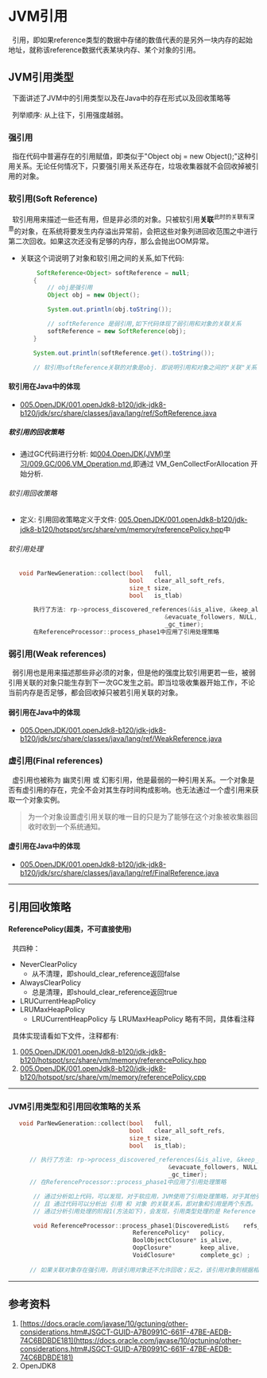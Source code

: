 # JVM引用
&nbsp;&nbsp;引用，即如果reference类型的数据中存储的数值代表的是另外一块内存的起始地址，就称该reference数据代表某块内存、某个对象的引用。

## JVM引用类型
&nbsp;&nbsp;下面讲述了JVM中的引用类型以及在Java中的存在形式以及回收策略等

&nbsp;&nbsp;列举顺序: 从上往下，引用强度越弱。
### 强引用
&nbsp;&nbsp;指在代码中普遍存在的引用赋值，即类似于"Object obj = new Object();"这种引用关系。无论任何情况下，只要强引用关系还存在，垃圾收集器就不会回收掉被引用的对象。

### 软引用(Soft Reference)
&nbsp;&nbsp;软引用用来描述一些还有用，但是非必须的对象。只被软引用**关联**<sup>此时的关联有深意</sup>的对象，在系统将要发生内存溢出异常前，会把这些对象列进回收范围之中进行第二次回收。如果这次还没有足够的内存，那么会抛出OOM异常。
- 关联这个词说明了对象和软引用之间的关系,如下代码:
 ```java
         SoftReference<Object> softReference = null;
        {
            // obj是强引用
            Object obj = new Object();

            System.out.println(obj.toString());

            // softReference 是弱引用,如下代码体现了弱引用和对象的关联关系
            softReference = new SoftReference(obj);
        }

        System.out.println(softReference.get().toString());

        // 软引用softReference关联的对象是obj. 即说明引用和对象之间的"关联"关系
 ```

#### 软引用在Java中的体现
- [005.OpenJDK/001.openJdk8-b120/jdk-jdk8-b120/jdk/src/share/classes/java/lang/ref/SoftReference.java](../../005.OpenJDK/001.openJdk8-b120/jdk-jdk8-b120/jdk/src/share/classes/java/lang/ref/SoftReference.java)
##### 软引用的回收策略
- 通过GC代码进行分析: 如[004.OpenJDK(JVM)学习/009.GC/006.VM_Operation.md](../../004.OpenJDK(JVM)学习/009.GC/006.VM_Operation.md),即通过 VM_GenCollectForAllocation 开始分析.
###### 软引用回收策略
+ 定义: 引用回收策略定义于文件: [005.OpenJDK/001.openJdk8-b120/jdk-jdk8-b120/hotspot/src/share/vm/memory/referencePolicy.hpp](../../005.OpenJDK/001.openJdk8-b120/jdk-jdk8-b120/hotspot/src/share/vm/memory/referencePolicy.hpp)中
###### 软引用处理
```c
   void ParNewGeneration::collect(bool   full,
                                  bool   clear_all_soft_refs,
                                  size_t size,
                                  bool   is_tlab)

       执行了方法: rp->process_discovered_references(&is_alive, &keep_alive,
                                            &evacuate_followers, NULL,
                                            _gc_timer);
       在ReferenceProcessor::process_phase1中应用了引用处理策略
```

### 弱引用(Weak references)
&nbsp;&nbsp;弱引用也是用来描述那些非必须的对象，但是他的强度比软引用更若一些，被弱引用关联的对象只能生存到下一次GC发生之前。即当垃圾收集器开始工作，不论当前内存是否足够，都会回收掉只被若引用关联的对象。

#### 弱引用在Java中的体现
- [005.OpenJDK/001.openJdk8-b120/jdk-jdk8-b120/jdk/src/share/classes/java/lang/ref/WeakReference.java](../../005.OpenJDK/001.openJdk8-b120/jdk-jdk8-b120/jdk/src/share/classes/java/lang/ref/WeakReference.java)

### 虚引用(Final references)
&nbsp;&nbsp;虚引用也被称为 幽灵引用 或 幻影引用，他是最弱的一种引用关系。一个对象是否有虚引用的存在，完全不会对其生存时间构成影响。也无法通过一个虚引用来获取一个对象实例。
> 为一个对象设置虚引用关联的唯一目的只是为了能够在这个对象被收集器回收时收到一个系统通知。


#### 虚引用在Java中的体现
- [005.OpenJDK/001.openJdk8-b120/jdk-jdk8-b120/jdk/src/share/classes/java/lang/ref/FinalReference.java](../../005.OpenJDK/001.openJdk8-b120/jdk-jdk8-b120/jdk/src/share/classes/java/lang/ref/FinalReference.java)

---
## 引用回收策略
#### ReferencePolicy(超类，不可直接使用)
&nbsp;&nbsp;共四种：
- NeverClearPolicy
  + 从不清理，即should_clear_reference返回false
- AlwaysClearPolicy
  + 总是清理，即should_clear_reference返回true
- LRUCurrentHeapPolicy
- LRUMaxHeapPolicy
  + LRUCurrentHeapPolicy 与 LRUMaxHeapPolicy 略有不同，具体看注释

&nbsp;&nbsp;具体实现请看如下文件，注释都有:
1. [005.OpenJDK/001.openJdk8-b120/jdk-jdk8-b120/hotspot/src/share/vm/memory/referencePolicy.hpp](../../005.OpenJDK/001.openJdk8-b120/jdk-jdk8-b120/hotspot/src/share/vm/memory/referencePolicy.hpp)
2. [005.OpenJDK/001.openJdk8-b120/jdk-jdk8-b120/hotspot/src/share/vm/memory/referencePolicy.cpp](../../005.OpenJDK/001.openJdk8-b120/jdk-jdk8-b120/hotspot/src/share/vm/memory/referencePolicy.cpp)
---
### JVM引用类型和引用回收策略的关系
```c
   void ParNewGeneration::collect(bool   full,
                                  bool   clear_all_soft_refs,
                                  size_t size,
                                  bool   is_tlab);

      // 执行了方法: rp->process_discovered_references(&is_alive, &keep_alive,
                                             &evacuate_followers, NULL,
                                             _gc_timer);
      // 在ReferenceProcessor::process_phase1中应用了引用处理策略

       // 通过分析如上代码，可以发现，对于软应用，JVM使用了引用处理策略，对于其他引用类型，则没有使用引用策略。
       // 且 通过代码可以分析出 引用 和 对象 的关联关系，即对象和引用是两个东西。
       // 通过分析引用处理的阶段1(方法如下)，会发现，引用类型处理的是 Reference 子类实例，而不是强引用类型.

       void ReferenceProcessor::process_phase1(DiscoveredList&    refs_list,
                                   ReferencePolicy*   policy,
                                   BoolObjectClosure* is_alive,
                                   OopClosure*        keep_alive,
                                   VoidClosure*       complete_gc) ;
      
      // 如果关联对象存在强引用，则该引用对象还不允许回收；反之，该引用对象则根据相应的引用策略来进行处理。
```
---
## 参考资料
1. [https://docs.oracle.com/javase/10/gctuning/other-considerations.htm#JSGCT-GUID-A7B0991C-661F-47BE-AEDB-74C6BDBDE181](https://docs.oracle.com/javase/10/gctuning/other-considerations.htm#JSGCT-GUID-A7B0991C-661F-47BE-AEDB-74C6BDBDE181)
2. OpenJDK8